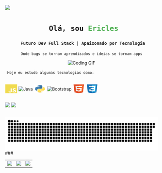<img widht= "100vw" src="https://capsule-render.vercel.app/api?type=waving&heigth-110&color=2d1b33"/>
<!-- Banner Inicial -->
<div align="center">
  <h1><code> Olá, sou <span style="color:#4CAF50;">Ericles</span></code></h1>
  <h3><code> Futuro Dev Full Stack | Apaixonado por Tecnologia</code>  </h3>
  <p><code>Onde bugs se tornam aprendizados e ideias se tornam apps</code>  </p>
  <img src="https://media3.giphy.com/media/v1.Y2lkPTc5MGI3NjExOXFwYTN4YWJyZDJ5amI5M2E1aWNzaGQyMnI3eTA0Z21zYXB0MG4yYSZlcD12MV9pbnRlcm5hbF9naWZfYnlfaWQmY3Q9Zw/Cd7Y7tJ4pHbGM/giphy.gif" alt="Coding GIF" width="300"/>
</div>

<code> Hoje eu estudo algumas tecnologias como:  </code>

<div style="display: inline_block"><br>
  <img align="center" alt="JS" height="30" width="40" src="https://raw.githubusercontent.com/devicons/devicon/master/icons/javascript/javascript-plain.svg">
  <img align="center" alt="Java" height="30" width="40" src="https://cdn.jsdelivr.net/gh/devicons/devicon@latest/icons/java/java-original.svg">
  <img align="center" alt="Python" height="30" width="40" src="https://raw.githubusercontent.com/devicons/devicon/master/icons/python/python-original.svg">
  <img align="center" alt="Bootstrap" height="30" width="40" src="https://cdn.jsdelivr.net/gh/devicons/devicon@latest/icons/bootstrap/bootstrap-original.svg">
  <img align="center" alt="HTML" height="30" width="40" src="https://raw.githubusercontent.com/devicons/devicon/master/icons/html5/html5-original.svg">
  <img align="center" alt="CSS" height="30" width="40" src="https://raw.githubusercontent.com/devicons/devicon/master/icons/css3/css3-original.svg">
</div>
  
##
<div> 
  <a href="mailto:ericles.gt@gmail.com"><img src="https://img.shields.io/badge/-Gmail-%23333?style=for-the-badge&logo=gmail&logoColor=white" target="_blank"></a>
  <a href="https://www.linkedin.com/in/ericles-mouradev" target="_blank"><img src="https://img.shields.io/badge/-LinkedIn-%230077B5?style=for-the-badge&logo=linkedin&logoColor=white" target="_blank"></a> 
</div>

##
<picture align="center">
  <source media="(prefers-color-scheme: dark)" srcset="https://raw.githubusercontent.com/EriclesSantos/EriclesSantos/output/github-contribution-grid-snake-dark.svg">
  <source media="(prefers-color-scheme: light)" srcset="https://raw.githubusercontent.com/EriclesSantos/EriclesSantos/output/github-contribution-grid-snake-dark.svg">
  <img align="center" alt="github contribution grid snake animation" src="https://raw.githubusercontent.com/EriclesSantos/EriclesSantos/output/github-contribution-grid-snake.svg">
</picture>
### 
<table align="center">
  <tr>
    <td>
      <img src="https://github-readme-stats.vercel.app/api?username=EriclesSantos&show_icons=true&include_all_commits=true&count_private=true&theme=tokyonight&hide_border=true" height="180"/>
    </td>
    <td>
      <img src="https://streak-stats.demolab.com?user=EriclesSantos&theme=tokyonight&date_format=j%20M%5B%20Y%5D&hide_border=true" height="180"/>
    </td>
    <td>
      <img src="https://github-readme-stats.vercel.app/api/top-langs/?username=EriclesSantos&layout=compact&langs_count=6&theme=tokyonight&hide_border=true" height="180"/>
    </td>
  </tr>
</table>
